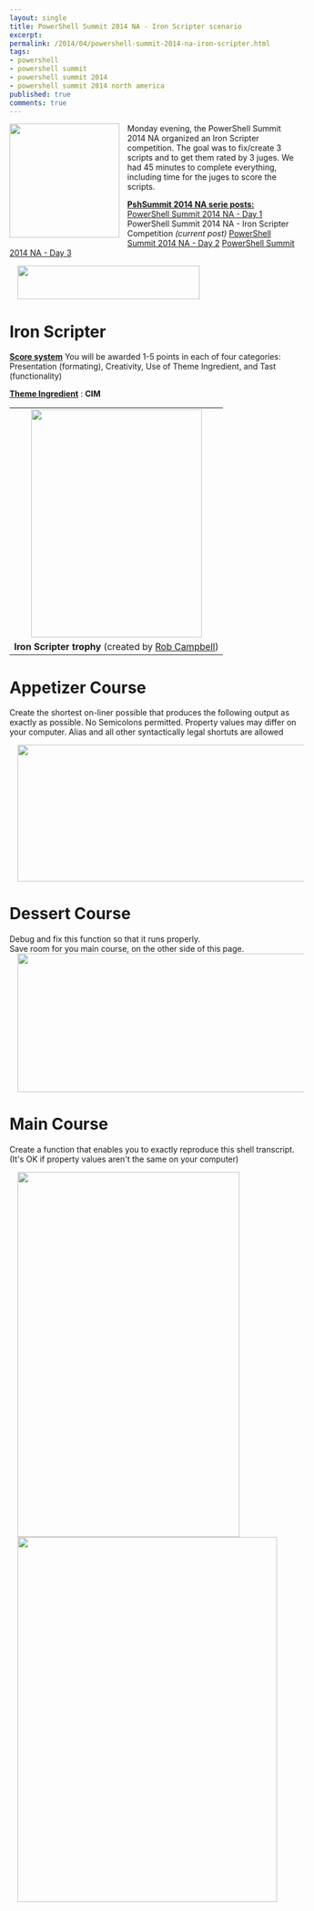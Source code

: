 ```yaml
---
layout: single
title: PowerShell Summit 2014 NA - Iron Scripter scenario
excerpt: 
permalink: /2014/04/powershell-summit-2014-na-iron-scripter.html
tags: 
- powershell
- powershell summit
- powershell summit 2014
- powershell summit 2014 north america
published: true
comments: true
---
```


 
 <a href="{{ site.url }}/images/2014/20140429_PowerShell_Summit_2014_NA_-_Iron_Scripter_scenario/2014-03-11%252B6-43-32%252BPM__34967239__-298x308.jpg" imageanchor="1" style="clear: left; float: left; margin-bottom: 1em; margin-right: 1em;"><img border="0" src="{{ site.url }}/images/2014/20140429_PowerShell_Summit_2014_NA_-_Iron_Scripter_scenario/2014-03-11%252B6-43-32%252BPM__34967239__-298x308.jpg" height="200" width="193" /></a>Monday evening, the PowerShell Summit 2014 NA organized an Iron Scripter competition. The goal was to fix/create 3 scripts and to get them rated by 3 juges. We had 45 minutes to complete everything, including time for the juges to score the scripts.

<b><u>PshSummit 2014 NA serie posts:</u></b>
<a href="{{ site.url }}/2014/04/powershell-summit-2014-na-day-1.html" target="_blank">PowerShell Summit 2014 NA - Day 1</a>
PowerShell Summit 2014 NA - Iron Scripter Competition <i>(current post)</i>
<a href="{{ site.url }}/2014/04/powershell-summit-2014-na-day-2.html" target="_blank">PowerShell Summit 2014 NA - Day 2</a>
<a href="{{ site.url }}/2014/05/powershell-summit-2014-na-day-3.html" target="_blank">PowerShell Summit 2014 NA - Day 3</a>



<a href="{{ site.url }}/images/2014/20140429_PowerShell_Summit_2014_NA_-_Iron_Scripter_scenario/Summit-Horiz-Logo-Color__1818637477__-700x130.png" imageanchor="1" style="margin-left: 1em; margin-right: 1em;"><img border="0" src="{{ site.url }}/images/2014/20140429_PowerShell_Summit_2014_NA_-_Iron_Scripter_scenario/Summit-Horiz-Logo-Color__1818637477__-700x130.png" height="59" width="320" /></a>


# Iron Scripter

<b><u>Score system</u></b>
You will be awarded 1-5 points in each of four categories: Presentation (formating), Creativity, Use of Theme Ingredient, and Tast (functionality)

<b><u>Theme Ingredient</u></b> : <b>CIM</b>

<table align="center" cellpadding="0" cellspacing="0" class="tr-caption-container" style="margin-left: auto; margin-right: auto; text-align: center;"><tbody><tr><td style="text-align: center;"><a href="{{ site.url }}/images/2014/20140429_PowerShell_Summit_2014_NA_-_Iron_Scripter_scenario/IMG_20140428_172326__1844839101__-1200x1600.jpg" imageanchor="1" style="margin-left: auto; margin-right: auto;"><img border="0" src="{{ site.url }}/images/2014/20140429_PowerShell_Summit_2014_NA_-_Iron_Scripter_scenario/IMG_20140428_172326__1844839101__-1200x1600.jpg" height="400" width="300" /></a></td></tr><tr><td class="tr-caption" style="text-align: center;"><b>Iron Scripter trophy</b> (created by <u>Rob Campbell</u>)</td></tr></tbody></table>





# Appetizer Course


Create the shortest on-liner possible that produces the following output as exactly as possible. No Semicolons permitted. Property values may differ on your computer. Alias and all other syntactically legal shortuts are allowed


<a href="{{ site.url }}/images/2014/20140429_PowerShell_Summit_2014_NA_-_Iron_Scripter_scenario/IMG_20140429_001051%255B1%255D__89717336__-1600x601.jpg" imageanchor="1" style="margin-left: 1em; margin-right: 1em;"><img border="0" src="{{ site.url }}/images/2014/20140429_PowerShell_Summit_2014_NA_-_Iron_Scripter_scenario/IMG_20140429_001051%255B1%255D__89717336__-1600x601.jpg" height="240" width="640" /></a>

# Dessert Course

<div class="separator" style="clear: both; text-align: left;">Debug and fix this function so that it runs properly.<div class="separator" style="clear: both; text-align: left;">Save room for you main course, on the other side of this page.
<a href="{{ site.url }}/images/2014/20140429_PowerShell_Summit_2014_NA_-_Iron_Scripter_scenario/IMG_20140429_001022%255B1%255D__413306252__-1600x610.jpg" imageanchor="1" style="margin-left: 1em; margin-right: 1em;"><img border="0" src="{{ site.url }}/images/2014/20140429_PowerShell_Summit_2014_NA_-_Iron_Scripter_scenario/IMG_20140429_001022%255B1%255D__413306252__-1600x610.jpg" height="243" width="640" /></a>



# Main Course

<div class="separator" style="clear: both; text-align: left;">Create a function that enables you to exactly reproduce this shell transcript. (It's OK if property values aren't the same on your computer)

<a href="http://2.bp.blogspot.com/-t7xfFPT6pcM/U2LrEChgZlI/AAAAAAABk3w/UDZU5ihIgIA/s1600/SCAN0004.JPG" imageanchor="1" style="margin-left: 1em; margin-right: 1em;"><img border="0" src="http://2.bp.blogspot.com/-t7xfFPT6pcM/U2LrEChgZlI/AAAAAAABk3w/UDZU5ihIgIA/s1600/SCAN0004.JPG" height="640" width="390" /></a>
<a href="http://3.bp.blogspot.com/-m2ULI7MWpw0/U2LrEKon_XI/AAAAAAABk30/NyvOL4pIqC8/s1600/SCAN0005.JPG" imageanchor="1" style="margin-left: 1em; margin-right: 1em;"><img border="0" src="http://3.bp.blogspot.com/-m2ULI7MWpw0/U2LrEKon_XI/AAAAAAABk30/NyvOL4pIqC8/s1600/SCAN0005.JPG" height="640" width="456" /></a>




